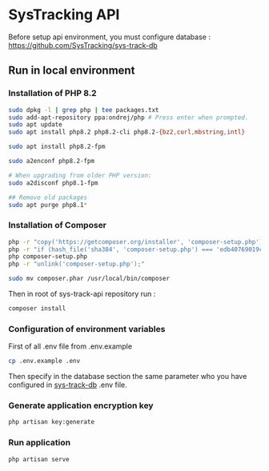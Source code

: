 # SysTracking API

Before setup api environment, you must configure database : https://github.com/SysTracking/sys-track-db

## Run in local environment

### Installation of PHP 8.2

```bash
sudo dpkg -l | grep php | tee packages.txt
sudo add-apt-repository ppa:ondrej/php # Press enter when prompted.
sudo apt update
sudo apt install php8.2 php8.2-cli php8.2-{bz2,curl,mbstring,intl}

sudo apt install php8.2-fpm

sudo a2enconf php8.2-fpm

# When upgrading from older PHP version:
sudo a2disconf php8.1-fpm

## Remove old packages
sudo apt purge php8.1*
```

### Installation of Composer

```bash
php -r "copy('https://getcomposer.org/installer', 'composer-setup.php');"
php -r "if (hash_file('sha384', 'composer-setup.php') === 'edb40769019ccf227279e3bdd1f5b2e9950eb000c3233ee85148944e555d97be3ea4f40c3c2fe73b22f875385f6a5155') { echo 'Installer verified'; } else { echo 'Installer corrupt'; unlink('composer-setup.php'); } echo PHP_EOL;"
php composer-setup.php
php -r "unlink('composer-setup.php');"

sudo mv composer.phar /usr/local/bin/composer
```

Then in root of sys-track-api repository run :

```bash
composer install
```

### Configuration of environment variables

First of all .env file from .env.example

```bash
cp .env.example .env
```

Then specify in the database section the same parameter who you have configured in [sys-track-db](http://localhost.fr) .env file.

### Generate application encryption key

```bash
php artisan key:generate
```

### Run application

```bash
php artisan serve
```